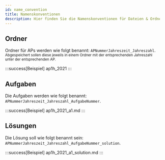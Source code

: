 ```yaml
---
id: name_convention
title: Namenskonventionen
description: Hier finden Sie die Namenskonventionen für Dateien & Ordner
---
```


## Ordner 
Ordner für APs werden wie folgt benannt: `APNummerJahreszeit_Jahreszahl`.\
<small>Abgespeichert sollen diese jeweils in einem Ordner mit der entsprechenden Jahreszahl unter der entsprechenden AP.</small>

:::success[Beispiel]
ap1h_2021
:::

## Aufgaben
Die Aufgaben werden wie folgt benannt: `APNummerJahreszeit_Jahreszahl_AufgabeNummer`.

:::success[Beispiel]
ap1h_2021_a1.md
:::

## Lösungen
Die Lösung soll wie folgt benannt sein: `APNummerJahreszeit_Jahreszahl_AufgabeNummer_solution`.

:::success[Beispiel]
ap1h_2021_a1_solution.md
:::

